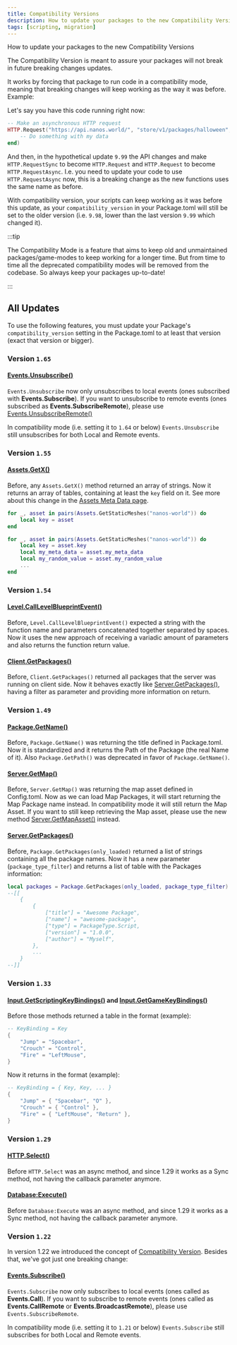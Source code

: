 ```yaml
---
title: Compatibility Versions
description: How to update your packages to the new Compatibility Versions
tags: [scripting, migration]
---
```


How to update your packages to the new Compatibility Versions


The Compatibility Version is meant to assure your packages will not break in future breaking changes updates.

It works by forcing that package to run code in a compatibility mode, meaning that breaking changes will keep working as the way it was before. Example:

Let's say you have this code running right now:

```lua
-- Make an asynchronous HTTP request
HTTP.Request("https://api.nanos.world/", "store/v1/packages/halloween", "GET", "", "application/json", false, {}, function(status, data)
    -- Do something with my data
end)
```

And then, in the hypothetical update `9.99` the API changes and make `HTTP.RequestSync` to become `HTTP.Request` and `HTTP.Request` to become `HTTP.RequestAsync`. I.e. you need to update your code to use `HTTP.RequestAsync` now, this is a breaking change as the new functions uses the same name as before.

With compatibility version, your scripts can keep working as it was before this update, as your `compatibility_version` in your Package.toml will still be set to the older version (i.e. `9.98`, lower than the last version `9.99` which changed it).

:::tip

The Compatibility Mode is a feature that aims to keep old and unmaintained packages/game-modes to keep working for a longer time. But from time to time all the deprecated compatibility modes will be removed from the codebase. So always keep your packages up-to-date!

:::


## All Updates

To use the following features, you must update your Package's `compatibility_version` setting in the Package.toml to at least that version (exact that version or bigger).


### Version `1.65`


#### [Events.Unsubscribe()](/scripting-reference/static-classes/events.mdx#static-function-unsubscribe)

`Events.Unsubscribe` now only unsubscribes to local events (ones subscribed with **Events.Subscribe**). If you want to unsubscribe to remote events (ones subscribed as **Events.SubscribeRemote**), please use [Events.UnsubscribeRemote()](/scripting-reference/static-classes/events.mdx#static-function-unsubscriberemote)

In compatibility mode (i.e. setting it to `1.64` or below) `Events.Unsubscribe` still unsubscribes for both Local and Remote events.


### Version `1.55`


#### [Assets.GetX()](/scripting-reference/static-classes/assets.mdx)

Before, any `Assets.GetX()` method returned an array of strings. Now it returns an array of tables, containing at least the `key` field on it. See more about this change in the [Assets Meta Data page](/core-concepts/assets.mdx#asset-meta-data).

```lua title="Before"
for _, asset in pairs(Assets.GetStaticMeshes("nanos-world")) do
	local key = asset
end
```

```lua title="After"
for _, asset in pairs(Assets.GetStaticMeshes("nanos-world")) do
	local key = asset.key
	local my_meta_data = asset.my_meta_data
	local my_random_value = asset.my_random_value
	...
end
```


### Version `1.54`


#### [Level.CallLevelBlueprintEvent()](/scripting-reference/static-classes/level.mdx#static-function-calllevelblueprintevent)

Before, `Level.CallLevelBlueprintEvent()` expected a string with the function name and parameters concatenated together separated by spaces. Now it uses the new approach of receiving a variadic amount of parameters and also returns the function return value.


#### [Client.GetPackages()](/scripting-reference/static-classes/client.mdx#static-function-getpackages)

Before, `Client.GetPackages()` returned all packages that the server was running on client side. Now it behaves exactly like [Server.GetPackages()](/scripting-reference/static-classes/server.mdx#static-function-getpackages), having a filter as parameter and providing more information on return.


### Version `1.49`


#### [Package.GetName()](/scripting-reference/static-classes/package.mdx#static-function-getname)

Before, `Package.GetName()` was returning the title defined in Package.toml. Now it is standardized and it returns the Path of the Package (the real Name of it). Also `Package.GetPath()` was deprecated in favor of `Package.GetName()`.


#### [Server.GetMap()](/scripting-reference/static-classes/server.mdx#static-function-getmap)

Before, `Server.GetMap()` was returning the map asset defined in Config.toml. Now as we can load Map Packages, it will start returning the Map Package name instead. In compatibility mode it will still return the Map Asset. If you want to still keep retrieving the Map asset, please use the new method [Server.GetMapAsset()](/scripting-reference/static-classes/server.mdx#static-function-getmapasset) instead.


#### [Server.GetPackages()](/scripting-reference/static-classes/server.mdx#static-function-getpackages)

Before, `Package.GetPackages(only_loaded)` returned a list of strings containing all the package names. Now it has a new parameter (`package_type_filter`) and returns a list of table with the Packages information:

```lua
local packages = Package.GetPackages(only_loaded, package_type_filter)
--[[
	{
		{
			["title"] = "Awesome Package",
			["name"] = "awesome-package",
			["type"] = PackageType.Script,
			["version"] = "1.0.0",
			["author"] = "Myself",
		},
		...
	}
--]]
```


### Version `1.33`


#### [Input.GetScriptingKeyBindings()](/scripting-reference/static-classes/input.mdx#static-function-getscriptingkeybindings) and [Input.GetGameKeyBindings()](/scripting-reference/static-classes/input.mdx#static-function-getgamekeybindings)

Before those methods returned a table in the format (example):

```lua
-- KeyBinding = Key
{
	"Jump" = "Spacebar",
	"Crouch" = "Control",
	"Fire" = "LeftMouse",
}
```

Now it returns in the format (example):

```lua
-- KeyBinding = { Key, Key, ... }
{
	"Jump" = { "Spacebar", "O" },
	"Crouch" = { "Control" },
	"Fire" = { "LeftMouse", "Return" },
}
```


### Version `1.29`


#### [HTTP.Select()](/scripting-reference/static-classes/http.mdx#static-function-select)

Before `HTTP.Select` was an async method, and since 1.29 it works as a Sync method, not having the callback parameter anymore.


#### [Database:Execute()](/scripting-reference/classes/database.mdx#function-execute)

Before `Database:Execute` was an async method, and since 1.29 it works as a Sync method, not having the callback parameter anymore.


### Version `1.22`

In version 1.22 we introduced the concept of [Compatibility Version](/docs/next/core-concepts/packages/packages-guide#compatibility-version). Besides that, we've got just one breaking change:


#### [Events.Subscribe()](/scripting-reference/static-classes/events.mdx#static-function-subscribe)

`Events.Subscribe` now only subscribes to local events (ones called as **Events.Call**). If you want to subscribe to remote events (ones called as **Events.CallRemote** or **Events.BroadcastRemote**), please use `Events.SubscribeRemote`.

In compatibility mode (i.e. setting it to `1.21` or below) `Events.Subscribe` still subscribes for both Local and Remote events.